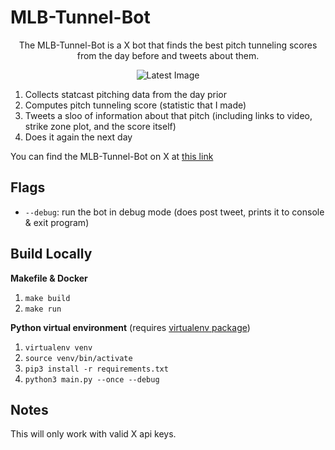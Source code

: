 # MLB-Tunnel-Bot

<div align="center">

  The MLB-Tunnel-Bot is a X bot that finds the best pitch tunneling scores from the day before and tweets about them.

  ![Latest Image](PLACEHOLDER_FOR_LATEST_IMAGE)

</div>

1. Collects statcast pitching data from the day prior
2. Computes pitch tunneling score (statistic that I made)
3. Tweets a sloo of information about that pitch (including links to video, strike zone plot, and the score itself)
4. Does it again the next day

You can find the MLB-Tunnel-Bot on X at [this link](https://twitter.com/MLBTunnelBot)

## Flags

- `--debug`: run the bot in debug mode (does post tweet, prints it to console & exit program)

## Build Locally

**Makefile & Docker**
  1. `make build`
  2. `make run`

**Python virtual environment**
  (requires [virtualenv package](https://pypi.org/project/virtualenv/))
  1. `virtualenv venv`
  2. `source venv/bin/activate`
  3. `pip3 install -r requirements.txt`
  4. `python3 main.py --once --debug`

## Notes

This will only work with valid X api keys.

